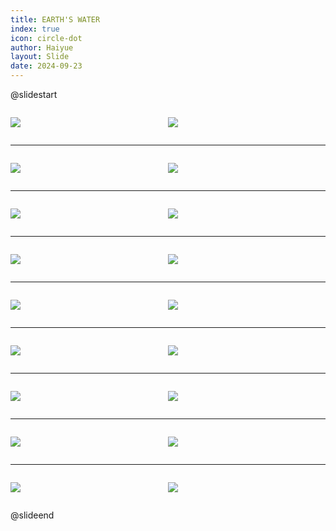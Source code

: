 ```yaml
---
title: EARTH'S WATER
index: true
icon: circle-dot
author: Haiyue
layout: Slide
date: 2024-09-23
---
```

 
@slidestart

<div style="display:flex">
<div style="flex:1">

![](https://raw.githubusercontent.com/yclord/reading/refs/heads/master/english/Level-N/EARTH'S%20WATER/001.webp)
</div>
<div style="flex:1">

![](https://raw.githubusercontent.com/yclord/reading/refs/heads/master/english/Level-N/EARTH'S%20WATER/002.webp)
</div>
</div>

---

<div style="display:flex">
<div style="flex:1">

![](https://raw.githubusercontent.com/yclord/reading/refs/heads/master/english/Level-N/EARTH'S%20WATER/003.webp)
</div>
<div style="flex:1">

![](https://raw.githubusercontent.com/yclord/reading/refs/heads/master/english/Level-N/EARTH'S%20WATER/004.webp)
</div>
</div>

---

<div style="display:flex">
<div style="flex:1">

![](https://raw.githubusercontent.com/yclord/reading/refs/heads/master/english/Level-N/EARTH'S%20WATER/005.webp)
</div>
<div style="flex:1">

![](https://raw.githubusercontent.com/yclord/reading/refs/heads/master/english/Level-N/EARTH'S%20WATER/006.webp)
</div>
</div>

---

<div style="display:flex">
<div style="flex:1">

![](https://raw.githubusercontent.com/yclord/reading/refs/heads/master/english/Level-N/EARTH'S%20WATER/007.webp)
</div>
<div style="flex:1">

![](https://raw.githubusercontent.com/yclord/reading/refs/heads/master/english/Level-N/EARTH'S%20WATER/008.webp)
</div>
</div>

---

<div style="display:flex">
<div style="flex:1">

![](https://raw.githubusercontent.com/yclord/reading/refs/heads/master/english/Level-N/EARTH'S%20WATER/009.webp)
</div>
<div style="flex:1">

![](https://raw.githubusercontent.com/yclord/reading/refs/heads/master/english/Level-N/EARTH'S%20WATER/010.webp)
</div>
</div>

---

<div style="display:flex">
<div style="flex:1">

![](https://raw.githubusercontent.com/yclord/reading/refs/heads/master/english/Level-N/EARTH'S%20WATER/011.webp)
</div>
<div style="flex:1">

![](https://raw.githubusercontent.com/yclord/reading/refs/heads/master/english/Level-N/EARTH'S%20WATER/012.webp)
</div>
</div>

---

<div style="display:flex">
<div style="flex:1">

![](https://raw.githubusercontent.com/yclord/reading/refs/heads/master/english/Level-N/EARTH'S%20WATER/013.webp)
</div>
<div style="flex:1">

![](https://raw.githubusercontent.com/yclord/reading/refs/heads/master/english/Level-N/EARTH'S%20WATER/014.webp)
</div>
</div>

---

<div style="display:flex">
<div style="flex:1">

![](https://raw.githubusercontent.com/yclord/reading/refs/heads/master/english/Level-N/EARTH'S%20WATER/015.webp)
</div>
<div style="flex:1">

![](https://raw.githubusercontent.com/yclord/reading/refs/heads/master/english/Level-N/EARTH'S%20WATER/016.webp)
</div>
</div>

---

<div style="display:flex">
<div style="flex:1">

![](https://raw.githubusercontent.com/yclord/reading/refs/heads/master/english/Level-N/EARTH'S%20WATER/017.webp)
</div>
<div style="flex:1">

![](https://raw.githubusercontent.com/yclord/reading/refs/heads/master/english/Level-N/EARTH'S%20WATER/018.webp)
</div>
</div>

@slideend